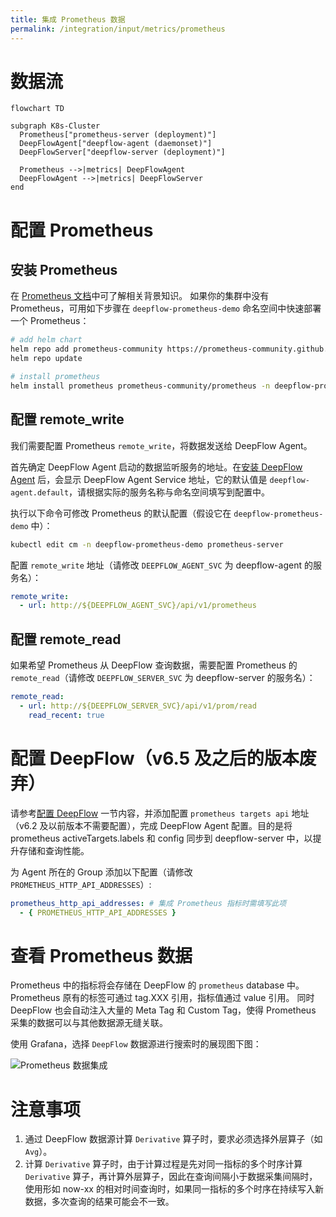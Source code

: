 ```yaml
---
title: 集成 Prometheus 数据
permalink: /integration/input/metrics/prometheus
---
```


# 数据流

```mermaid
flowchart TD

subgraph K8s-Cluster
  Prometheus["prometheus-server (deployment)"]
  DeepFlowAgent["deepflow-agent (daemonset)"]
  DeepFlowServer["deepflow-server (deployment)"]

  Prometheus -->|metrics| DeepFlowAgent
  DeepFlowAgent -->|metrics| DeepFlowServer
end
```

# 配置 Prometheus

## 安装 Prometheus

在 [Prometheus 文档](https://prometheus.io/docs/introduction/overview/)中可了解相关背景知识。
如果你的集群中没有 Prometheus，可用如下步骤在 `deepflow-prometheus-demo` 命名空间中快速部署一个 Prometheus：

```bash
# add helm chart
helm repo add prometheus-community https://prometheus-community.github.io/helm-charts
helm repo update

# install prometheus
helm install prometheus prometheus-community/prometheus -n deepflow-prometheus-demo --create-namespace
```

## 配置 remote_write

我们需要配置 Prometheus `remote_write`，将数据发送给 DeepFlow Agent。

首先确定 DeepFlow Agent 启动的数据监听服务的地址。在[安装 DeepFlow Agent](../../../ce-install/single-k8s/) 后，会显示 DeepFlow Agent Service 地址，它的默认值是 `deepflow-agent.default`，请根据实际的服务名称与命名空间填写到配置中。

执行以下命令可修改 Prometheus 的默认配置（假设它在 `deepflow-prometheus-demo` 中）：

```bash
kubectl edit cm -n deepflow-prometheus-demo prometheus-server
```

配置 `remote_write` 地址（请修改 `DEEPFLOW_AGENT_SVC` 为 deepflow-agent 的服务名）：

```yaml
remote_write:
  - url: http://${DEEPFLOW_AGENT_SVC}/api/v1/prometheus
```

## 配置 remote_read

如果希望 Prometheus 从 DeepFlow 查询数据，需要配置 Prometheus 的 `remote_read`（请修改 `DEEPFLOW_SERVER_SVC` 为 deepflow-server 的服务名）：

```yaml
remote_read:
  - url: http://${DEEPFLOW_SERVER_SVC}/api/v1/prom/read
    read_recent: true
```

# 配置 DeepFlow（v6.5 及之后的版本废弃）

请参考[配置 DeepFlow](../tracing/opentelemetry/#配置-deepflow) 一节内容，并添加配置 `prometheus targets api` 地址（v6.2 及以前版本不需要配置），完成 DeepFlow Agent 配置。目的是将 prometheus activeTargets.labels 和 config 同步到 deepflow-server 中，以提升存储和查询性能。

为 Agent 所在的 Group 添加以下配置（请修改 `PROMETHEUS_HTTP_API_ADDRESSES`）:

```yaml
prometheus_http_api_addresses: # 集成 Prometheus 指标时需填写此项
  - { PROMETHEUS_HTTP_API_ADDRESSES }
```

# 查看 Prometheus 数据

Prometheus 中的指标将会存储在 DeepFlow 的 `prometheus` database 中。
Prometheus 原有的标签可通过 tag.XXX 引用，指标值通过 value 引用。
同时 DeepFlow 也会自动注入大量的 Meta Tag 和 Custom Tag，使得 Prometheus 采集的数据可以与其他数据源无缝关联。

使用 Grafana，选择 `DeepFlow` 数据源进行搜索时的展现图下图：

![Prometheus 数据集成](https://yunshan-guangzhou.oss-cn-beijing.aliyuncs.com/pub/pic/20231003651c19e6684d1.png)

# 注意事项

1. 通过 DeepFlow 数据源计算 `Derivative` 算子时，要求必须选择外层算子（如 `Avg`）。
2. 计算 `Derivative` 算子时，由于计算过程是先对同一指标的多个时序计算 `Derivative` 算子，再计算外层算子，因此在查询间隔小于数据采集间隔时，使用形如 now-xx 的相对时间查询时，如果同一指标的多个时序在持续写入新数据，多次查询的结果可能会不一致。
